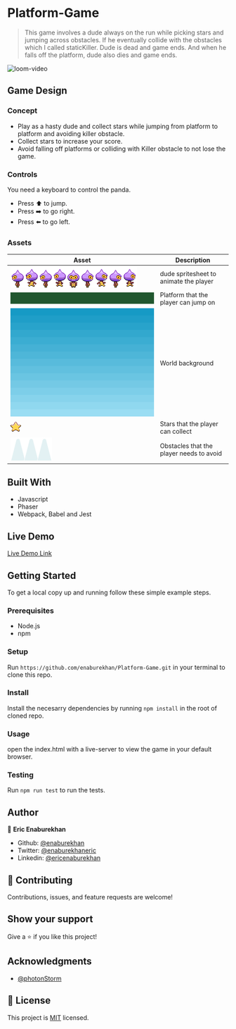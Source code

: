 # Platform-Game

> This game involves a dude always on the run while picking stars and jumping across obstacles. If he eventually collide with the obstacles which I called staticKiller. Dude is dead and game ends. And when he falls off the platform, dude also dies and game ends.

![loom-video](https://www.loom.com/share/4a2bd0a2e6b24dc3be14231418725d1c)

## Game Design

### Concept

- Play as a hasty dude and collect stars while jumping from platform to platform and avoiding killer obstacle.
- Collect stars to increase your score.
- Avoid falling off platforms or colliding with Killer obstacle to not lose the game.

### Controls

You need a keyboard to control the panda.

- Press ⬆️ to jump.
- Press ➡️ to go right.
- Press ⬅️ to go left.

### Assets

|Asset                                      |Description                            |
|-------------------------------------------|---------------------------------------|
|![dude](./dist/assets/dude.png)          |dude spritesheet to animate the player|
|![platform](./dist/assets/platform.png) |Platform that the player can jump on   |
|![sky](./dist/assets/sky.png)|World background                       |
|![star](./dist/assets/star.png)       |Stars that the player can collect |
|![staticKiller](./dist/assets/static_killer.png)        |Obstacles that the player needs to avoid  |

## Built With

- Javascript
- Phaser
- Webpack, Babel and Jest

## Live Demo

[Live Demo Link]()

## Getting Started

To get a local copy up and running follow these simple example steps.

### Prerequisites

- Node.js
- npm

### Setup

Run `https://github.com/enaburekhan/Platform-Game.git` in your terminal to clone this repo.

### Install

Install the necesarry dependencies by running `npm install` in the root of cloned repo.

### Usage

open the index.html with a live-server to view the game in your default browser.

### Testing

Run `npm run test` to run the tests.

## Author

👤 **Eric Enaburekhan**

- Github: [@enaburekhan](https://github.com/enaburekhan)
- Twitter: [@enaburekhaneric](https://twitter.com/enaburekhaneric)
- Linkedin: [@ericenaburekhan](https://www.linkedin.com/in/eric-enaburekhan-801a28100/)

## 🤝 Contributing

Contributions, issues, and feature requests are welcome!

## Show your support

Give a ⭐️ if you like this project!

## Acknowledgments

- [@photonStorm](http://phaser.io/tutorials/making-your-first-phaser-3-game/part1)

## 📝 License

This project is [MIT](./LICENSE) licensed.
